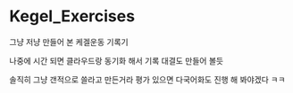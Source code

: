# Kegel_Exercises
그냥 저냥 만들어 본 케겔운동 기록기

나중에 시간 되면 클라우드랑 동기화 해서 기록 대결도 만들어 볼듯

솔직히 그냥 갠적으로 쓸라고 만든거라 평가 있으면 다국어화도 진행 해 봐야겠다 ㅋㅋ
